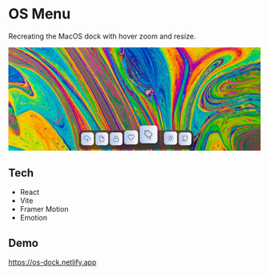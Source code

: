# OS Menu

Recreating the MacOS dock with hover zoom and resize.

![Screenshot](screenshot.gif)

## Tech

- React
- Vite
- Framer Motion
- Emotion

## Demo

https://os-dock.netlify.app

